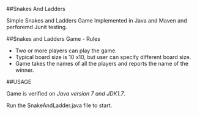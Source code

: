 ##Snakes And Ladders

Simple Snakes and Ladders Game Implemented in Java and Maven and perforemd Junit testing.


##Snakes and Ladders Game - Rules

* Two or more players can play the game.
* Typical board size is 10 x10, but user can specify different board size.
* Game takes the names of all the players and reports the name of the winner.

##USAGE 

Game is verified on *Java version 7 and JDK1.7*.

Run the SnakeAndLadder.java file to start.
